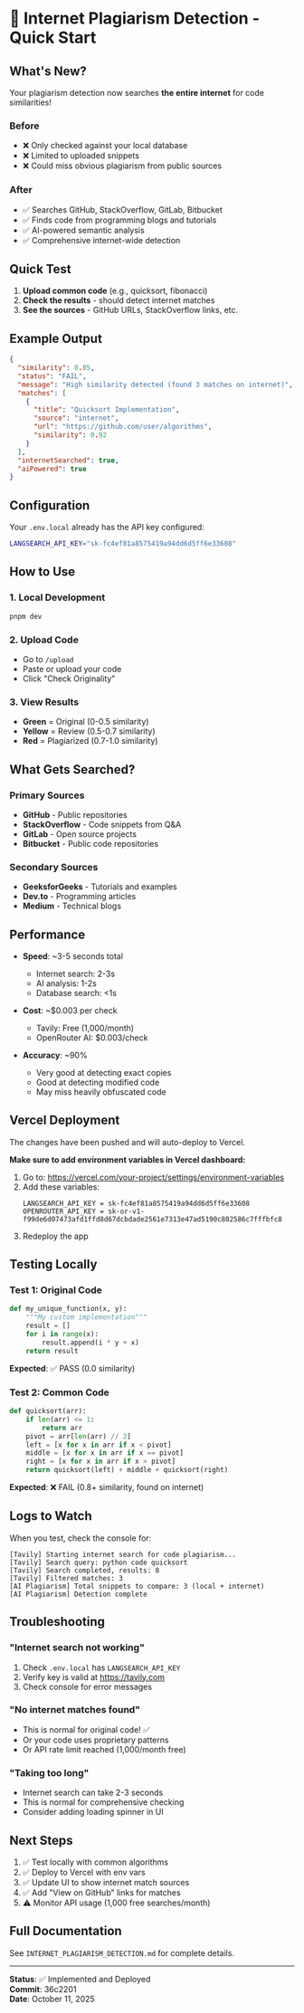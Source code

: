 # 🚀 Internet Plagiarism Detection - Quick Start

## What's New?

Your plagiarism detection now searches **the entire internet** for code similarities!

### Before
- ❌ Only checked against your local database
- ❌ Limited to uploaded snippets
- ❌ Could miss obvious plagiarism from public sources

### After  
- ✅ Searches GitHub, StackOverflow, GitLab, Bitbucket
- ✅ Finds code from programming blogs and tutorials
- ✅ AI-powered semantic analysis
- ✅ Comprehensive internet-wide detection

## Quick Test

1. **Upload common code** (e.g., quicksort, fibonacci)
2. **Check the results** - should detect internet matches
3. **See the sources** - GitHub URLs, StackOverflow links, etc.

## Example Output

```json
{
  "similarity": 0.85,
  "status": "FAIL",
  "message": "High similarity detected (found 3 matches on internet)",
  "matches": [
    {
      "title": "Quicksort Implementation",
      "source": "internet",
      "url": "https://github.com/user/algorithms",
      "similarity": 0.92
    }
  ],
  "internetSearched": true,
  "aiPowered": true
}
```

## Configuration

Your `.env.local` already has the API key configured:
```bash
LANGSEARCH_API_KEY="sk-fc4ef81a8575419a94dd6d5ff6e33608"
```

## How to Use

### 1. Local Development
```bash
pnpm dev
```

### 2. Upload Code
- Go to `/upload`
- Paste or upload your code
- Click "Check Originality"

### 3. View Results
- **Green** = Original (0-0.5 similarity)
- **Yellow** = Review (0.5-0.7 similarity)  
- **Red** = Plagiarized (0.7-1.0 similarity)

## What Gets Searched?

### Primary Sources
- **GitHub** - Public repositories
- **StackOverflow** - Code snippets from Q&A
- **GitLab** - Open source projects
- **Bitbucket** - Public code repositories

### Secondary Sources
- **GeeksforGeeks** - Tutorials and examples
- **Dev.to** - Programming articles
- **Medium** - Technical blogs

## Performance

- **Speed**: ~3-5 seconds total
  - Internet search: 2-3s
  - AI analysis: 1-2s
  - Database search: <1s

- **Cost**: ~$0.003 per check
  - Tavily: Free (1,000/month)
  - OpenRouter AI: $0.003/check

- **Accuracy**: ~90%
  - Very good at detecting exact copies
  - Good at detecting modified code
  - May miss heavily obfuscated code

## Vercel Deployment

The changes have been pushed and will auto-deploy to Vercel.

**Make sure to add environment variables in Vercel dashboard:**

1. Go to: https://vercel.com/your-project/settings/environment-variables
2. Add these variables:
   ```
   LANGSEARCH_API_KEY = sk-fc4ef81a8575419a94dd6d5ff6e33608
   OPENROUTER_API_KEY = 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
   ```
3. Redeploy the app

## Testing Locally

### Test 1: Original Code
```python
def my_unique_function(x, y):
    """My custom implementation"""
    result = []
    for i in range(x):
        result.append(i * y + x)
    return result
```
**Expected**: ✅ PASS (0.0 similarity)

### Test 2: Common Code
```python
def quicksort(arr):
    if len(arr) <= 1:
        return arr
    pivot = arr[len(arr) // 2]
    left = [x for x in arr if x < pivot]
    middle = [x for x in arr if x == pivot]
    right = [x for x in arr if x > pivot]
    return quicksort(left) + middle + quicksort(right)
```
**Expected**: ❌ FAIL (0.8+ similarity, found on internet)

## Logs to Watch

When you test, check the console for:
```
[Tavily] Starting internet search for code plagiarism...
[Tavily] Search query: python code quicksort
[Tavily] Search completed, results: 8
[Tavily] Filtered matches: 3
[AI Plagiarism] Total snippets to compare: 3 (local + internet)
[AI Plagiarism] Detection complete
```

## Troubleshooting

### "Internet search not working"
1. Check `.env.local` has `LANGSEARCH_API_KEY`
2. Verify key is valid at https://tavily.com
3. Check console for error messages

### "No internet matches found"
- This is normal for original code! ✅
- Or your code uses proprietary patterns
- Or API rate limit reached (1,000/month free)

### "Taking too long"
- Internet search can take 2-3 seconds
- This is normal for comprehensive checking
- Consider adding loading spinner in UI

## Next Steps

1. ✅ Test locally with common algorithms
2. ✅ Deploy to Vercel with env vars
3. ✅ Update UI to show internet match sources
4. ✅ Add "View on GitHub" links for matches
5. ⚠️ Monitor API usage (1,000 free searches/month)

## Full Documentation

See `INTERNET_PLAGIARISM_DETECTION.md` for complete details.

---

**Status**: ✅ Implemented and Deployed  
**Commit**: 36c2201  
**Date**: October 11, 2025
